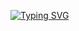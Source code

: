 [![Typing SVG](https://readme-typing-svg.demolab.com?font=Fira+Code&duration=2000&pause=2000&color=40C839&repeat=false&width=435&lines=%24+pwd;%2Fhome%2Fdar3v)](https://git.io/typing-svg)
